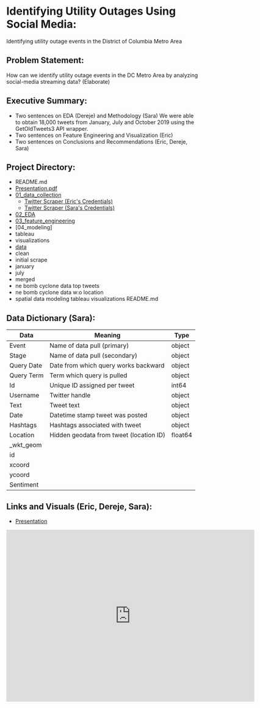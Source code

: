 # Identifying Utility Outages Using Social Media:
Identifying utility outage events in the District of Columbia Metro Area

## Problem Statement: 
How can we identify utility outage events in the DC Metro Area by analyzing social-media streaming data?
(Elaborate)

## Executive Summary:
- Two sentences on EDA (Dereje) and Methodology (Sara)
We were able to obtain 18,000 tweets from January, July and October 2019 using the GetOldTweets3 API wrapper. 
- Two sentences on Feature Engineering and Visualization (Eric)
- Two sentences on Conclusions and Recommendations (Eric, Dereje, Sara)

## Project Directory:

- README.md
- [Presentation.pdf]('Presentation.pdf')
- [01_data_collection]('01_data_collection')
  - [Twitter Scraper (Eric's Credentials)]('../data_collection/twitter-eric.ipynb')
  - [Twitter Scraper (Sara's Credentials)]('../data_collection/twitter-sara.ipynb')
- [02_EDA]('02_EDA')
- [03_feature_engineering]('03_feature_engineering')
- [04_modeling]
- tableau
- visualizations
- [data]('data')
 - clean
 - initial scrape
 - january
 - july
 - merged
 - ne bomb cyclone data top tweets
 - ne bomb cyclone data w:o location
 - spatial data
modeling
tableau
visualizations
README.md


## Data Dictionary (Sara):

| Data        | Meaning                                   | Type    |
|-------------|-------------------------------------------|---------|
| Event       | Name of data pull \(primary\)             | object  |
| Stage       | Name of data pull \(secondary\)           | object  |
| Query Date  | Date from which query works backward      | object  |
| Query Term  | Term which query is pulled                | object  |
| Id          | Unique ID assigned per tweet              | int64   |
| Username    | Twitter handle                            | object  |
| Text        | Tweet text                                | object  |
| Date        | Datetime stamp tweet was posted           | object  |
| Hashtags    | Hashtags associated with tweet            | object  |
| Location    | Hidden geodata from tweet \(location ID\) | float64 |
| \_wkt\_geom |                                           |         |
| id          |                                           |         |
| xcoord      |                                           |         |
| ycoord      |                                           |         |
| Sentiment   |                                           |         |


## Links and Visuals (Eric, Dereje, Sara):

- [Presentation]('https://docs.google.com/presentation/d/128lOfsY1CZh6_4jX0TtL15vsUzMp7NTwL2Twcxc9xho/edit')

<iframe seamless frameborder="0" src="https://public.tableau.com/views/GA_DSI_DC_PowerOutages_20200513/Dashboard?:display_count=y&publish=yes&:origin=viz_share_link" width = '650' height = '450' scrolling='yes' ></iframe>    

